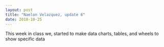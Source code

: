 ```yaml
---
layout: post
title: "Naelon Velazquez, update 6"
date: 2018-10-25
---
```


This week in class we, started to make data charts, tables, and wheels to show specific data

